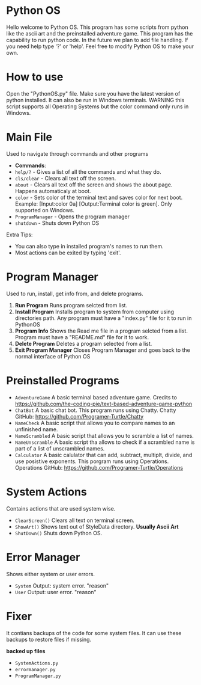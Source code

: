 # Python OS

Hello welcome to Python OS. This program has some scripts from python like the ascii art and the preinstalled adventure game. This program has the capability to run python code. In the future we plan to add file handling. If you need help type '?' or 'help'. Feel free to modify Python OS to make your own.

# How to use
Open the "PythonOS.py" file. Make sure you have the latest version of python installed. It can also be run in Windows terminals. WARNING this script supports all Operating Systems but the color command only runs in Windows.

# Main File
Used to navigate through commands and other programs

- **Commands**:
- `help/?` - Gives a list of all the commands and what they do.
- `cls/clear` - Clears all text off the screen.
- `about` - Clears all text off the screen and shows the about page. Happens automaticaly at boot.
- `color` - Sets color of the terminal text and saves color for next boot. Example: [Input:color 0a] [Output:Terminal color is green]. Only supported on Windows.
- `ProgramManager` - Opens the program manager
- `shutdown` - Shuts down Python OS

Extra Tips:
- You can also type in installed program's names to run them.
- Most actions can be exited by typing 'exit'.

# Program Manager
Used to run, install, get info from, and delete programs.

1. **Run Program** Runs program selcted from list.
2. **Install Program** Installs program to system from computer using directories path. Any program must have a "index.py" file for it to run in PythonOS
3. **Program Info** Shows the Read me file in a program selcted from a list. Program must have a "README.md" file for it to work.
4. **Delete Program** Deletes a program selected from a list.
5. **Exit Program Manager** Closes Program Manager and goes back to the normal interface of Python OS

# Preinstalled Programs
- `AdventureGame` A basic terminal based adventure game. Credits to https://github.com/the-coding-pie/text-based-adventure-game-python
- `ChatBot` A basic chat bot. This program runs using Chatty. Chatty GitHub: https://github.com/Programer-Turtle/Chatty
- `NameCheck` A basic script that allows you to compare names to an unfinished name.
- `NameScrambled` A basic script that allows you to scramble a list of names.
- `NameUnscramble` A basic script tha allows to check if a scrambled name is part of a list of unscrambled names. 
- `Calculator` A basic calulator that can add, subtract, multiplt, divide, and use posistive exponents. This porgram runs using Operations. Operations GitHub: https://github.com/Programer-Turtle/Operations

# System Actions
Contains actions that are used system wise.

- `ClearScreen()` Clears all text on terminal screen.
- `ShowArt()` Shows text out of StyleData directory. **Usually Ascii Art**
- `ShutDown()` Shuts down Python OS.

# Error Manager
Shows either system or user errors.

- `System` Output: system error. "reason"
- `User` Output: user error. "reason"

# Fixer
It contians backups of the code for some system files. It can use these backups to restore files if missing.

**backed up files**
- `SystemActions.py`
- `errormanager.py`
- `ProgramManager.py`